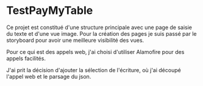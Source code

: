 # TestPayMyTable

Ce projet est constitué d'une structure principale avec une page de saisie du texte et d'une vue image.
Pour la création des pages je suis passé par le storyboard pour avoir une meilleure visibilité des vues.

Pour ce qui est des appels web, j'ai choisi d'utiliser Alamofire pour des appels facilités.

J'ai prit la décision d'ajouter la sélection de l'écriture, où j'ai découpé l'appel web et le parsage du json.
